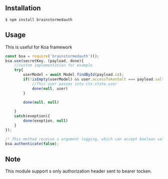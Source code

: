 ## Installation 
````
$ npm install brainstormedauth
````

## Usage
This is useful for Koa framework 

```js
const bsa = require('brainstormedauth')();
bsa.use(secretKey, (payload, done){
    //custom implementation for example
    try{
        userModel = await Model.findById(payload.id);
        if(!isEmpty(userModel) && user.accessTokenSalt === payload.salt){
            //This user passes into ctx.state.user
            done(null, user)
        }

        done(null, null)
    
    }
    catch(exeption){
        done(exeption, null)
    }
});

/* This method receive s argument logging, which can accept boolean value. If it is false, the the error sent to the exception is hidden. If it is true, we can see the error on console.*/
bsa.authenticate(false);

```
## Note
 This module support s only authorization header sent to bearer tocken.